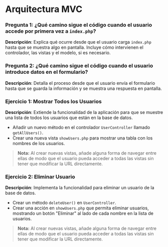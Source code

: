 
# Arquitectura MVC

### Pregunta 1: ¿Qué camino sigue el código cuando el usuario accede por primera vez a `index.php`?
**Descripción**: Explica qué ocurre desde que el usuario carga `index.php` hasta que se muestra algo en pantalla. Incluye cómo intervienen el controlador, las vistas y el modelo, si es necesario.

### Pregunta 2: ¿Qué camino sigue el código cuando el usuario introduce datos en el formulario?
**Descripción**: Detalla el proceso desde que el usuario envía el formulario hasta que se guarda la información y se muestra una respuesta en pantalla.

### Ejercicio 1: Mostrar Todos los Usuarios
**Descripción**: Extiende la funcionalidad de la aplicación para que se muestre una lista de todos los usuarios que están en la base de datos.
- Añadir un nuevo método en el controlador `UserController` llamado `getAllUsers()`.
- Crear una nueva vista `showUsers.php` para mostrar una tabla con los nombres de los usuarios.
> **Nota:** Al crear nuevas vistas, añade alguna forma de navegar entre ellas de modo que el usuario pueda acceder a todas las vistas sin tener que modificar la URL directamente.
> 
### Ejercicio 2: Eliminar Usuario
**Descripción**: Implementa la funcionalidad para eliminar un usuario de la base de datos.
- Crear un método `deleteUser()` en `UserController`.
- Crear una acción en `showUsers.php` que permita eliminar usuarios, mostrando un botón "Eliminar" al lado de cada nombre en la lista de usuarios.
> **Nota:** Al crear nuevas vistas, añade alguna forma de navegar entre ellas de modo que el usuario pueda acceder a todas las vistas sin tener que modificar la URL directamente.
